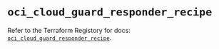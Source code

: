 # `oci_cloud_guard_responder_recipe`

Refer to the Terraform Registory for docs: [`oci_cloud_guard_responder_recipe`](https://registry.terraform.io/providers/oracle/oci/6.18.0/docs/resources/cloud_guard_responder_recipe).
